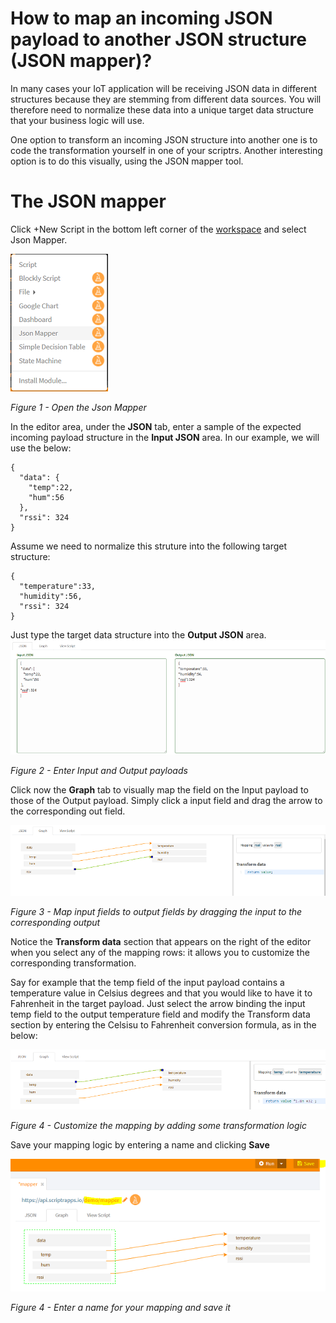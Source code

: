 # How to map an incoming JSON payload to another JSON structure (JSON mapper)?

In many cases your IoT application will be receiving JSON data in different structures because they are stemming from different data sources. 
You will therefore need to normalize these data into a unique target data structure that your business logic will use.

One option to transform an incoming JSON structure into another one is to code the transformation yourself in one of your scriptrs. 
Another interesting option is to do this visually, using the JSON mapper tool.

# The JSON mapper

Click +New Script in the bottom left corner of the [workspace](https://www.scriptr.io/workspace) and select Json Mapper.

![Open the Json Mapper](./open_mapper.PNG)

*Figure 1 - Open the Json Mapper*

In the editor area, under the **JSON** tab, enter a sample of the expected incoming payload structure in the **Input JSON** area. 
In our example, we will use the below:
```
{
  "data": {
    "temp":22,
    "hum":56
  },
  "rssi": 324
}
```
Assume we need to normalize this struture into the following target structure:
```
{
  "temperature":33,
  "humidity":56,
  "rssi": 324
}
```
Just type the target data structure into the **Output JSON** area.
![Specifiy Input and Output payloads](./input_output_payloads.png)

*Figure 2 - Enter Input and Output payloads*

Click now the **Graph** tab to visually map the field on the Input payload to those of the Output payload. Simply click a input field and drag the arrow to the corresponding out field.

![Drag and drop to map input fields to output fields](./graph_mapping.png)

*Figure 3 - Map input fields to output fields by dragging the input to the corresponding output*

Notice the **Transform data** section that appears on the right of the editor when you select any of the mapping rows: it allows you to customize the corresponding transformation.

Say for example that the temp field of the input payload contains a temperature value in Celsius degrees and that you would like to have it to Fahrenheit in the target payload. Just select the arrow binding the input temp field to the output temperature field and modify the Transform data section by entering the Celsisu to Fahrenheit conversion formula, as in the below:

![Customize the mapping by adding some transformation logic](./customize_mapping.png)

*Figure 4 - Customize the mapping by adding some transformation logic*

Save your mapping logic by entering a name and clicking **Save**

![Save your mapping](./save_mapping.png)

*Figure 4 - Enter a name for your mapping and save it*

